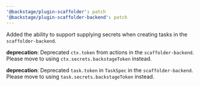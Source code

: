 ```yaml
---
'@backstage/plugin-scaffolder': patch
'@backstage/plugin-scaffolder-backend': patch
---
```


Added the ability to support supplying secrets when creating tasks in the `scaffolder-backend`.

**deprecation**: Deprecated `ctx.token` from actions in the `scaffolder-backend`. Please move to using `ctx.secrets.backstageToken` instead.

**deprecation**: Deprecated `task.token` in `TaskSpec` in the `scaffolder-backend`. Please move to using `task.secrets.backstageToken` instead.
